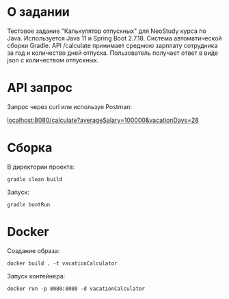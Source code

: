 # О задании
Тестовое задание "Калькулятор отпускных" для NeoStudy курса по Java.
Используется Java 11 и Spring Boot 2.7.18. Система автоматической сборки Gradle.
API /calculate принимает среднюю зарплату сотрудника за год и количество дней отпуска. Пользователь получает ответ в виде json с количеством отпускных.
# API запрос
Запрос через curl или используя Postman:

[localhost:8080/calculate?averageSalary=100000&vacationDays=28](http://localhost:8080/calculate?averageSalary=100000&vacationDays=28 "localhost:8080/calculate?averageSalary=100000&vacationDays=28")
# Сборка
В директории проекта:

`gradle clean build`

Запуск:

`gradle bootRun`
# Docker
Создание образа:

`docker build . -t vacationCalculator`

Запуск контейнера:

`docker run -p 8080:8080 -d vacationCalculator`
